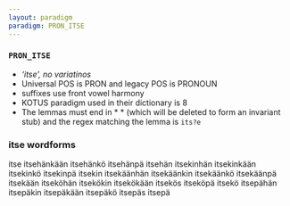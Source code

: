 ```yaml
---
layout: paradigm
paradigm: PRON_ITSE
---
```

### ` PRON_ITSE `

* _‘itse’, no variatinos_
* Universal POS is PRON and legacy POS is PRONOUN
* suffixes use front vowel harmony
* KOTUS paradigm used in their dictionary is 8
* The lemmas must end in *  * (which will be deleted to form an invariant stub) and the regex matching the lemma is ` its?e `

### itse wordforms

itse
itsehänkään
itsehänkö
itsehänpä
itsehän
itsekinhän
itsekinkään
itsekinkö
itsekinpä
itsekin
itsekäänhän
itsekäänkin
itsekäänkö
itsekäänpä
itsekään
itseköhän
itsekökin
itsekökään
itsekös
itseköpä
itsekö
itsepähän
itsepäkin
itsepäkään
itsepäkö
itsepäs
itsepä

